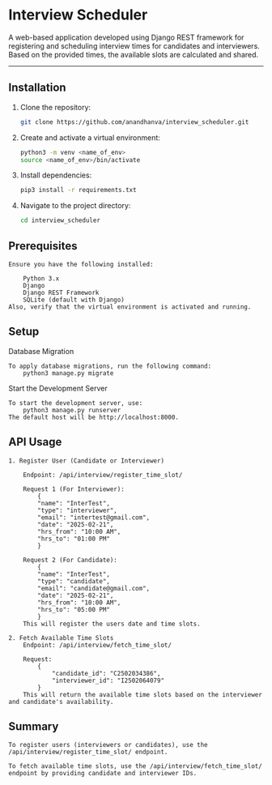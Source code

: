 # Interview Scheduler

A web-based application developed using Django REST framework for registering and scheduling interview times for candidates and interviewers. Based on the provided times, the available slots are calculated and shared.

---

## Installation

1. Clone the repository:
   ```bash
   git clone https://github.com/anandhanva/interview_scheduler.git

2. Create and activate a virtual environment:
   ```bash
   python3 -m venv <name_of_env>
   source <name_of_env>/bin/activate

3. Install dependencies:
   ```bash
   pip3 install -r requirements.txt

4. Navigate to the project directory:
   ```bash
   cd interview_scheduler

## Prerequisites

    Ensure you have the following installed:

        Python 3.x
        Django
        Django REST Framework
        SQLite (default with Django)
    Also, verify that the virtual environment is activated and running.

## Setup

Database Migration

    To apply database migrations, run the following command:
        python3 manage.py migrate

Start the Development Server

    To start the development server, use:
        python3 manage.py runserver
    The default host will be http://localhost:8000.

## API Usage
    1. Register User (Candidate or Interviewer)

        Endpoint: /api/interview/register_time_slot/

        Request 1 (For Interviewer):
            {
            "name": "InterTest",
            "type": "interviewer",
            "email": "intertest@gmail.com",
            "date": "2025-02-21",
            "hrs_from": "10:00 AM",
            "hrs_to": "01:00 PM"
            }
        
        Request 2 (For Candidate):
            {
            "name": "InterTest",
            "type": "candidate",
            "email": "candidate@gmail.com",
            "date": "2025-02-21",
            "hrs_from": "10:00 AM",
            "hrs_to": "05:00 PM"
            }
        This will register the users date and time slots.

    2. Fetch Available Time Slots
        Endpoint: /api/interview/fetch_time_slot/

        Request:
            {
                "candidate_id": "C2502034386",
                "interviewer_id": "I2502064079"
            }
        This will return the available time slots based on the interviewer and candidate's availability.

## Summary
    To register users (interviewers or candidates), use the /api/interview/register_time_slot/ endpoint.

    To fetch available time slots, use the /api/interview/fetch_time_slot/ endpoint by providing candidate and interviewer IDs.